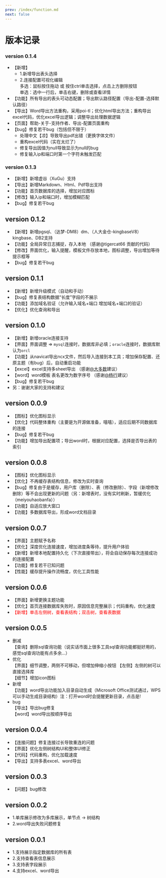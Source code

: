 ```yaml
---
prev: /index/function.md 
next: false
---
```


# 版本记录

### version 0.1.4

* 【新增】 
  - 1.新增导出表头选择 
  - 2.连接配置可视化编辑  
    多选：鼠标按住拖动 或 按住ctrl单击选择，点击上方删除按钮  
    单选：选中一行后，单击右键，删除或查看详情
* 【功能】所有导出的表头可动态配置；导出默认路径配置（导出-配置-选择默认路径）
* 【导出】Word导出方法重构，采用poi-tl；优化html导出方法；重构导出excel代码，优化excel导出逻辑；调整导出处理数据逻辑
* 【页面】帮助-关于-支持作者、导出-配置页面重构
* 【bug】修复若干bug（包括但不限于）  
  - 处理中文【凉】导致导出pdf出错（更换字体文件）   
  - 重构excel代码（实在太烂了）  
  - 修复导出因值为null导致显示为null的bug   
  - 修复输入ip和端口时第一个字符未触发匹配  

### version 0.1.3

* 【新增】新增虚谷（XuGu）支持
* 【导出】新增Markdown、Html、Pdf导出支持
* 【功能】首页数据库的选择，增加对应图标
* 【修改】输入ip和端口时，增加模糊匹配
* 【bug】修复若干bug

## version 0.1.2  
* 【新增】新增pgsql、（达梦-DM8）dm、（人大金仓-kingbaseV8）kingbase、DB2支持
* 【功能】全局异常日志捕捉，存入本地 （感谢@tigercat66 贡献的代码）
* 【修改】界面优化，输入提醒，模板文件存放本地，图标调整，导出增加等待提示框等
* 【bug】修复若干bug

## version 0.1.1  
* 【新增】新增升级模式（自动和手动）
* 【bug】修复表结构数据“长度”字段的不展示
* 【功能】添加域名验证（允许输入域名+端口 增加域名+端口的验证）
* 【优化】优化查询和导出

## version 0.1.0
* 【新增】新增oracle连接支持
* 【界面】界面调整 => `mysql`连接时，数据库非必填；`oracle`连接时，数据库默认为`orcl`
* 【功能】从navicat导出ncx文件，然后导入连接到本工具；增加保存配置、还原主题（有bug）后，自动重启功能
* 【excel】excel支持多sheet导出 （感谢[@大多数](https://gitee.com/whj_sunlight)建议）
* 【word】word模板 表名更改为数字序号 （感谢[@杨行](https://gitee.com/creyanghang)建议）
* 【bug】修复若干bug
* 另：谢谢大家的支持和建议

## version 0.0.9
* 【图标】优化图标显示
* 【优化】代码整体重构（主要是为开源做准备，嘻嘻），适应后期不同数据库的连接
* 【bug】修复若干bug
* 【功能】增加导出配置项；导出word时，根据对应配置，选择是否导出表的索引

## version 0.0.8
* 【图标】优化图标显示
* 【优化】不再缓存表结构信息，修改为实时查询
* 【bug】修复由于是缓存，用户库（删除）、表（修改删除）、字段（新增修改删除）等不会出现更新的问题（另：新增表时，没有实时刷新，暂缓优化（meiyouhaobanfa））
* 【功能】自适应放大窗口
* 【功能】多数据库导出，形成word文档目录

## version 0.0.7
* 【界面】主题赋予名称
* 【优化】深度优化连接速度，增加进度条等待，提升用户体验
* 【新增】新增本地配置持久化（下次直接带出），将会自动保存每次连接成功的连接配置
* 【功能】修复若干已知问题
* 【性能】缓存提升操作流畅度，优化工具性能

## version 0.0.6
* 【界面】新增更换主题功能
* 【优化】首页连接数据库失败时，原因信息完整展示；代码重构，优化速度
* <div style="color:red">【新增】单击左侧树，查看表结构；双击树，查看表数据</div>

## version 0.0.5
* 删减  
  【查询】删除sql查询功能（说实话市面上很多工具sql查询功能都挺好用的，感觉sql查询功能有点多余...）
* 优化  
  【界面】细节调整，两侧不可移动，但增加伸缩小按钮
  【左侧】左侧的树可以直接选择库  
  【细节】增加icon图标
* 新增  
  【功能】word导出功能加入目录自动生成（Microsoft Office测试通过，WPS可以手动生成目录结构）注：打开word时会提醒更新目录，点击是!
* bug  
  【导出】导出bug修复  
  【word】word导出按顺序导出

## version 0.0.4
* 【连接问题】修复连接过长导致重连的问题
* 【界面】优化左侧树结构UI和整体UI修正
* 【代码】代码重构，优化加载速度
* 【导出】支持多表excel、word导出

## version 0.0.3
* 【问题】bug修改

## version 0.0.2
* 1.单库展示修改为多库展示，单节点 -> 树结构
* 2.word导出失败问题修复

## version 0.0.1
* 1.支持展示指定数据库的所有表
* 2.支持查看表信息展示
* 3.支持表字段展示
* 4.支持excel、word导出